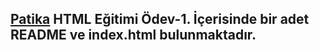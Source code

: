 ## [Patika](https://www.patika.dev) HTML Eğitimi Ödev-1. İçerisinde bir adet README ve index.html bulunmaktadır.